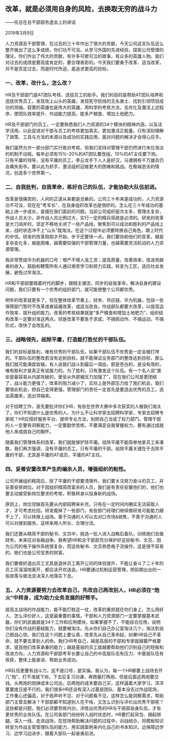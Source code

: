 ## 改革，就是必须用自身的风险，去换取无穷的战斗力

——任总在总干部部务虚会上的讲话

2019年3月9日

人力资源及干部管理，在过去的三十年作出了很大的贡献，今天公司这支队伍这么整齐做出了这么多成绩，你们功不可没。从学习外国的先进经验，探索公司管理的理论，你们作出了伟大的贡献，有许多可歌可泣的故事，有众多的英雄人物。我们对过去的成绩是要高度肯定的，要合理表彰的。今天我们要勇于改革、适当改革，并不是否定过去，而是时代所迫，是追求更高的目标。



### 一、改革，改什么，怎么改？

HR及干部部门是AT团队考核、选拔员工的助手。我们的目的是帮助AT团队培养和选拔优秀员工，发现攻上山头的英雄，发现死守防线的无名勇士、找到引领项目成功的领袖。寂寞的英雄也是伟大的英雄，用科学的考核方法，去优化及激活上述程序，使团队效率提升、作战能力提高，能多产粮食、增加土地肥力。

HR及干部部门的员工，一定要熟悉我们人力资源的34个模块的精神内涵，以及活学活用。以此促进对干部与员工的考核更加真实，更加激活正能量。只有深刻理解了政策、工具与方法的本源以及成功的实践应用，面对问题的解决才会得心应手。

我们虽然允许一部分部门实行绝对考核，但我们坚持对管理干部仍然进行末位淘汰的机制不动摇。每年必须有15%-20%的AT团队要改组，10%的AT主任要下岗。只有平庸的领导，没有平庸的员工，李云龙手下人人是好汉，马谡拥有千万雄兵仍会痛失街亭。要以此为抓手，激活组织迎接更大的困难和挑战。在极端恶劣的情况，创造多个世界第一。



### 二、自我批判，自我革命，练好自己的队伍，才能协助大队伍前进。

改革是很痛苦的，人间的正道从来都是沧桑的。公司三十年来是成功的，人力资源功不可没，现在在“考军长”，在自身组织改革也是很好的。怎么在三十年成功的基础上进一步成长，是摆在我们面前的问题。当前公司组织层次太多，管理太复杂，作战人员太少。非作战人员比例过大，实行一定的精兵简政是必须的。研发的改革是大刀阔斧的，坚定不移地关闭了一些产品线，聚焦到可以成功和胜利的产品线上来，战时状态冲不上“山头”就淘汰。在这个过程中必须要转换自己角色，跟上时代的步伐。研发的改革刚刚才开始，步子还要快一点。我们要协助他们的变革，越是复杂变化多，越是困难，越需要较强的干部管理力量，也越需要灵活机动的人力资源管理。

我非常赞成华为机器的口号：增产不增人涨工资；提高质量，改善效率，改进贡献者的收入。鼓励和鞭策所有人通过艰苦学习和努力实践，转变为工匠，适应社会发展，避免过早淘汰。

HR和干部部要踏着时代的脚步，跟随主潮流，同步的自我革命，解决自身的建设问题，我们只要有一个优秀的组织部门，就可能使整个公司都优秀。

明年的改革就更多了，但在整体改革节奏上，财务、供应链、华为机器，包括一些保障部门暂时不改革或者延缓改革，或适当改良。作战部队都要大改革，以提高运作效率、提升组织能力。改革的考核结果就是“多产粮食和增加土地肥力”，组织结构改革一定要对准这两点。但是改革不要急于求成，不搞假动作、不搞运动，不搞形式，改快了会改乱的。



### 三、战略领先，祛除平庸，打造能打胜仗的干部队伍。

我们的目标是胜利，唯有优秀的干部队伍，如果干部队伍不优秀是一定会被打垮的。干部队伍的整改若没有达到目标，就不能保证业务部门的整改达到目标，那么我们就可能满盘皆输。有人说我们战斗到最后一滴血，那是苍白的，是没有用的，唯有胜利才是真正有说服力的。为了胜利，只有激发这个队伍。有一个名人说“堡垒是最容易从内部攻破的，堡垒从外部被压力加强了”，现在我们公司是更团结了，战斗能力更强了，改革的阻力减小了，实际上是外部压力给了我们机会，我们要借此机会，把自己变得更强。管理部门的责任一定首先是要选出优秀的员工，选出英雄来，选出领袖来。

对于招聘工作，首先要批评你们HR，有些在世界大赛中多次获奖的人被我们淘汰了。你们不知道什么是优秀的人，为什么不让科学家去招聘科学家，专家去招聘专家呢？HR应搭好服务平台、提供专业方法，别把自己当成了权力部门。管理干部的人一定要有洞察能力，一定要勤学苦练，不要满足自我掌握权力，要有通过成就他人来成就自己的胸怀。

随着我们管理体系的改革，我们就能够铲除平庸。祛除平庸不能简单地拿员工来凑数，我们再次强调，没有平庸的员工，只有平庸的干部。祛除平庸关键在于去除平庸的干部，尤其是平庸的AT成员，平庸的AT主任。



### 四、妥善安置改革产生的编余人员，增强组织的粘性。

公司开展组织精简后，除了平庸的干部要清理外，我们要关注努力奋斗的员工，并妥善安排岗位。对于因组织精简而富余的人员，我们是有责任安置他们的，他们也要主动接受新岗位要求的考核，积极转身以投身新的战场。

原则上，岗位空缺首先要从内部招聘来补充，只有在一定时间内确实无法获取人才，才可考虑社招。研发裁掉了一些部门，有些部门经理们继续做研发可能能力跟不上了，可以转换上战场。善于沟通的人可以去对口市场&销售，不善于沟通的人可以对接到服务，这样来用人所长、合理分流。

我们还要从精简干部的秘书、文员中，挑选一批人进入战略后备队，训练她们去做财务，未来应对金融战争。我希望HR和总干部部充分保护好这些秘书、文员，因为公司的电子操作系统很复杂，而这些秘书、文员熟悉电子流操作，这是很不容易的，她们也是公司宝贵的财富。

我们要做好退出员工尤其是退休员工离开公司的体验提升，不能让奋斗了二十年的员工灰溜溜地离开，都应该开欢送会。HR要通过机制运营管理，把前期出台的一些政策与做法坚决深入地落实下去。



### 五、人力资源要努力去改革自己，先改自己再改别人，HR必须在“炮火”中转身，成为助力业务发展的好帮手。

提高主战场的作战能力，能不能打胜这一仗，改革的重担就在你们身上，怎么用好人、怎么评价好人，这是最重要的事情。干部和人力资源部门一定要掌握基本武器，你们的武器就是34个工作和应用模块，如果掌握不了，不能综合应用，说明你们没有作战的基础能力，就要被淘汰。先从你们自己办公室淘汰几个，淘汰到自己胆战心惊。我们在这个问题上要认真，改革先从自己革命起，如果HR自己不革命，就不要去革别人的命。我们HR考自己，越是高层的干部和专家就越要严格要求，提高他们改革承重的能力；越是基层的员工就越要帮助他们识别自己的短板和改进方向，人力资源和干部部考军长要让自己的中高层队伍有压力、中基层队伍有收获，整体上能奋进、帮助业务成功。

HR队伍更要有战斗力，这不是口号，是实操。我认为，每一个HR都要上战场去开几“炮”，打不准就下岗，下去后复习功课，再商量打两炮，但是后面这两炮要交钱。头两炮的炮弹成本公司出，后两炮的成本要自己买，这样逼着大家学习，浑浑噩噩度日是不行的。我们很多HR还没有深入过基层团队、基本没去过作战现场，工作重心还偏高，对于炮声听不见、对于问题看不见，这样怎么能洞察需求，帮助部门主管去解决？干部部都不知道别人在干啥，又怎么识别与评价出优秀干部呢？这些都是问题，我们必须要苦练内功，淬炼出优秀的HR与干部部自身队伍，才有更优秀的业务队伍。在公司各部门纷纷转入战时状态时，HR要打起背包、捆起绑腿，深入一线、走进战场，在现场帮助解决问题的过程中，训战结合，将模板知识转变为作战主管管理队伍的能力，用实践案例来内化自己的书本知识，边保障边学习、边学习边进步，跟着大部队一起奋勇前进。
